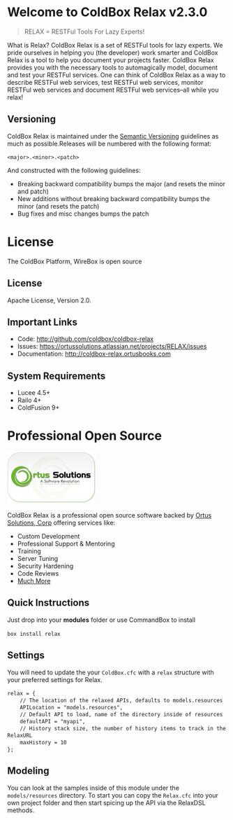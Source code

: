 # Welcome to ColdBox Relax v2.3.0

> RELAX = RESTFul Tools For Lazy Experts!

What is Relax? ColdBox Relax is a set of RESTFul tools for lazy experts. We pride ourselves in helping you (the developer) work smarter and 
ColdBox Relax is a tool to help you document your projects faster. ColdBox Relax provides you with the necessary tools to 
automagically model, document and test your RESTFul services. One can think of ColdBox Relax as a way to describe RESTFul web services, 
test RESTFul web services, monitor RESTFul web services and document RESTFul web services–all while you relax!

## Versioning
ColdBox Relax is maintained under the [Semantic Versioning](http://semver.org) guidelines as much as possible.Releases will be numbered with the following format:

```
<major>.<minor>.<patch>
```

And constructed with the following guidelines:

* Breaking backward compatibility bumps the major (and resets the minor and patch)
* New additions without breaking backward compatibility bumps the minor (and resets the patch)
* Bug fixes and misc changes bumps the patch


# License
The ColdBox Platform, WireBox is open source

## License
Apache License, Version 2.0.

## Important Links
- Code: http://github.com/coldbox/coldbox-relax
- Issues: https://ortussolutions.atlassian.net/projects/RELAX/issues
- Documentation: http://coldbox-relax.ortusbooks.com

## System Requirements
- Lucee 4.5+
- Railo 4+
- ColdFusion 9+

# Professional Open Source

![Ortus Solutions, Corp](images/ortussolutions_button.png)

ColdBox Relax is a professional open source software backed by [Ortus Solutions, Corp](http://www.ortussolutions.com/services) offering services like:
* Custom Development
* Professional Support & Mentoring
* Training
* Server Tuning
* Security Hardening
* Code Reviews
* [Much More](http://www.ortussolutions.com/services)

## Quick Instructions

Just drop into your **modules** folder or use CommandBox to install

`box install relax`

## Settings
You will need to update the your `ColdBox.cfc` with a `relax` structure with your preferred settings for Relax.  
 
```
relax = {
    // The location of the relaxed APIs, defaults to models.resources
    APILocation = "models.resources",
    // Default API to load, name of the directory inside of resources
    defaultAPI = "myapi",
    // History stack size, the number of history items to track in the RelaxURL
    maxHistory = 10
};
```

## Modeling
You can look at the samples inside of this module under the `models/resources` directory.  To start you can copy the `Relax.cfc` into your own project folder and then start spicing up the API via the RelaxDSL methods.
